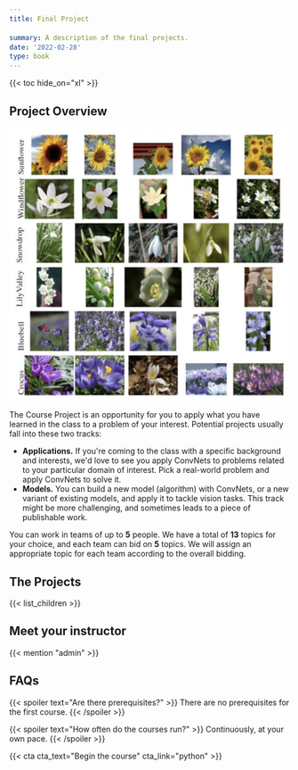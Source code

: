 ```yaml
---
title: Final Project

summary: A description of the final projects.
date: '2022-02-28'
type: book
---
```


{{< toc hide_on="xl" >}}

## Project Overview

![](https://github.com/RuihangZhao/COMP3340-Draft/blob/main/assets/media/Image%20Classification.jpg)


The Course Project is an opportunity for you to apply what you have learned in the class to a problem of your interest. 
Potential projects usually fall into these two tracks:

- **Applications.** If you're coming to the class with a specific background and interests, 
we'd love to see you apply ConvNets to problems related to your particular domain of interest. 
Pick a real-world problem and apply ConvNets to solve it.
- **Models.** You can build a new model (algorithm) with ConvNets, or a new variant of existing models, 
and apply it to tackle vision tasks. This track might be more challenging, and sometimes leads to a piece of publishable work.

You can work in teams of up to **5** people. We have a total of **13** topics for your choice, 
and each team can bid on **5** topics. We will assign an appropriate topic for each team according to the overall bidding.

## The Projects

{{< list_children >}}

## Meet your instructor

{{< mention "admin" >}}

## FAQs

{{< spoiler text="Are there prerequisites?" >}}
There are no prerequisites for the first course.
{{< /spoiler >}}

{{< spoiler text="How often do the courses run?" >}}
Continuously, at your own pace.
{{< /spoiler >}}

{{< cta cta_text="Begin the course" cta_link="python" >}}
